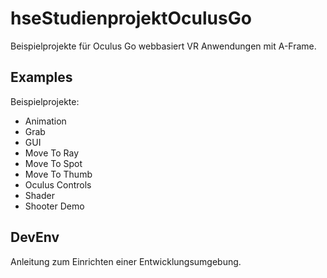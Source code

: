# hseStudienprojektOculusGo

Beispielprojekte für Oculus Go webbasiert VR Anwendungen mit A-Frame.

## Examples

Beispielprojekte:

* Animation
* Grab
* GUI
* Move To Ray
* Move To Spot
* Move To Thumb
* Oculus Controls
* Shader
* Shooter Demo

## DevEnv

Anleitung zum Einrichten einer Entwicklungsumgebung.